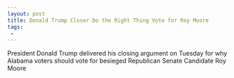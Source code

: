 ```yaml
---
layout: post
title: Donald Trump Closer Do the Right Thing Vote for Roy Moore
tags:
 -
---
```

President Donald Trump delivered his closing argument on Tuesday for why Alabama voters should vote for besieged Republican Senate Candidate Roy Moore
